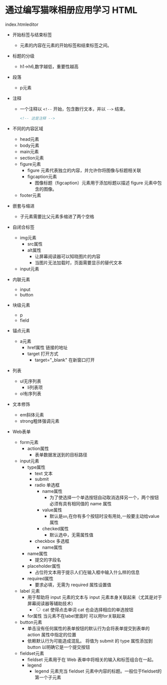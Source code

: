 
# 通过编写猫咪相册应用学习 HTML
index.htmleditor


- 开始标签与结束标签
    - 元素的内容在元素的开始标签和结束标签之间。
- 标题的分级
    - h1->h6,数字越低，重要性越高
- 段落
    - p元素
- 注释
    - 一个注释以 `<!--` 开始，包含数行文本，并以 `-->` 结束。
        ```html
        <!-- 这是注释 -->
        ```
- 不同的内容区域
    - head元素
    - body元素
    - main元素
    - section元素
    - figure元素
        - figure 元素代表独立的内容，并允许你将图像与标题相关联
        - figcaption元素
            - 图像标题（figcaption）元素用于添加标题以描述 figure 元素中包含的图像。
    - footer元素
- 嵌套与缩进
    - 子元素需要比父元素多缩进了两个空格
- 自闭合标签
    - img元素
        - src属性
        - alt属性
            - 让屏幕阅读器可以知晓图片的内容
            - 当图片无法加载时，页面需要显示的替代文本
    - input元素
- 内联元素
    - input
    - button
- 块级元素
    - p
    - field
- 锚点元素
    - a元素
        - href属性 链接的地址
        - target 打开方式
            - target="_blank" 在新窗口打开
- 列表
    - ul无序列表
        - li列表项
    - ol有序列表

- 文本修饰
    - em斜体元素
    - strong粗体强调元素

- Web表单
    - form元素 
        - action属性
            - 表单数据发送到的目标路径
    - input元素
        - type属性
            - text 文本
            - submit
            - radio 单选框
                - name属性
                    - 为了使选择一个单选按钮自动取消选择另一个，两个按钮必须有具有相同值的 name 属性
                - value属性
                    - 默认是`on`,在你有多个按钮时没有用处,一般要主动给value属性
                - checked属性
                    - 默认选中，无需属性值
            - checkbox 多选框
                - name属性
        - name属性
            - 提交的字段名
        - placeholder属性
            - 占位符文本用于提示人们在输入框中输入什么样的信息
        - required属性
            - 要求必填，无需为 required 属性设置值
    - label 元素
        - 用于帮助将 input 元素的文本与 input 元素本身关联起来（尤其是对于屏幕阅读器等辅助技术）
            - <label><input type="radio"> cat</label> 使得点击单词 cat 也会选择相应的单选按钮
        - for属性 当元素不在label里面时 可以用for关联起来
    - button元素
        - 单击没有任何属性的表单按钮的默认行为会将表单提交到表单的 action 属性中指定的位置
        - 依赖默认行为可能造成混乱。 将值为 submit 的 type 属性添加到 button 以明确它是一个提交按钮
    - fieldset元素
        - fieldset 元素用于在 Web 表单中将相关的输入和标签组合在一起。
        - legend
            - legend 元素充当 fieldset 元素中内容的标题。一般位于fieldset的第一个子元素
        